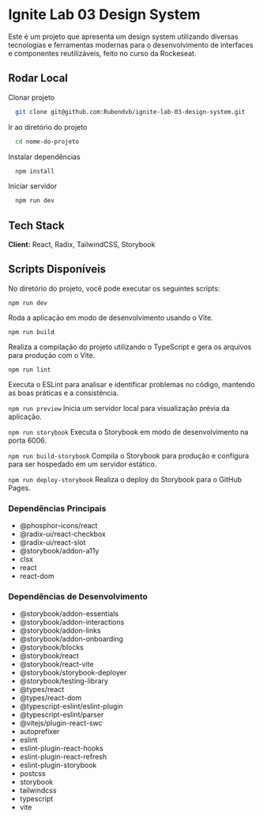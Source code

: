 # Ignite Lab 03 Design System

Este é um projeto que apresenta um design system utilizando diversas tecnologias e ferramentas modernas para o desenvolvimento de interfaces e componentes reutilizáveis, feito no curso da Rockeseat.

## Rodar Local

Clonar projeto

```bash
  git clone git@github.com:Rubendvb/ignite-lab-03-design-system.git
```

Ir ao diretório do projeto

```bash
  cd nome-do-projeto
```

Instalar dependências

```bash
  npm install
```

Iniciar servidor

```bash
  npm run dev
```

## Tech Stack

**Client:** React, Radix, TailwindCSS, Storybook

## Scripts Disponíveis

No diretório do projeto, você pode executar os seguintes scripts:

`npm run dev`

Roda a aplicação em modo de desenvolvimento usando o Vite.

`npm run build`

Realiza a compilação do projeto utilizando o TypeScript e gera os arquivos para produção com o Vite.

`npm run lint`

Executa o ESLint para analisar e identificar problemas no código, mantendo as boas práticas e a consistência.

`npm run preview`
Inicia um servidor local para visualização prévia da aplicação.

`npm run storybook`
Executa o Storybook em modo de desenvolvimento na porta 6006.

`npm run build-storybook`
Compila o Storybook para produção e configura para ser hospedado em um servidor estático.

`npm run deploy-storybook`
Realiza o deploy do Storybook para o GitHub Pages.

### Dependências Principais

- @phosphor-icons/react
- @radix-ui/react-checkbox
- @radix-ui/react-slot
- @storybook/addon-a11y
- clsx
- react
- react-dom

### Dependências de Desenvolvimento

- @storybook/addon-essentials
- @storybook/addon-interactions
- @storybook/addon-links
- @storybook/addon-onboarding
- @storybook/blocks
- @storybook/react
- @storybook/react-vite
- @storybook/storybook-deployer
- @storybook/testing-library
- @types/react
- @types/react-dom
- @typescript-eslint/eslint-plugin
- @typescript-eslint/parser
- @vitejs/plugin-react-swc
- autoprefixer
- eslint
- eslint-plugin-react-hooks
- eslint-plugin-react-refresh
- eslint-plugin-storybook
- postcss
- storybook
- tailwindcss
- typescript
- vite
